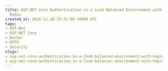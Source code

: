 ```yaml
---
title: ASP.NET Core Authentication in a Load Balanced Environment with HAProxy and
  Redis
created_at: 2016-11-28 23:31:00 +0000 UTC
tags:
- ASP.Net
- ASP.NET Core
- Docker
- HTTP
- Security
slugs:
- asp-net-core-authentication-in-a-load-balanced-environment-with-haproxy-and-redis
- asp-net-core-authentication-in-a-load-balancer-environment-with-haproxy-and-redis
---
```

